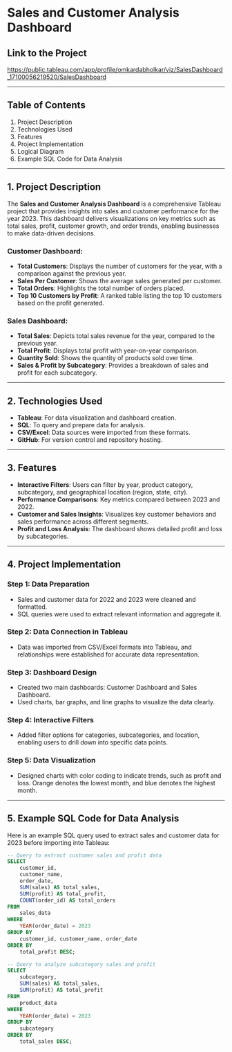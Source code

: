 # **Sales and Customer Analysis Dashboard**

## **Link to the Project**
https://public.tableau.com/app/profile/omkardabholkar/viz/SalesDashboard_17100056219520/SalesDashboard

---

## **Table of Contents**
1. Project Description
2. Technologies Used
3. Features
4. Project Implementation
5. Logical Diagram
6. Example SQL Code for Data Analysis

---

## **1. Project Description**

The **Sales and Customer Analysis Dashboard** is a comprehensive Tableau project that provides insights into sales and customer performance for the year 2023. This dashboard delivers visualizations on key metrics such as total sales, profit, customer growth, and order trends, enabling businesses to make data-driven decisions.

### **Customer Dashboard**:
- **Total Customers**: Displays the number of customers for the year, with a comparison against the previous year.
- **Sales Per Customer**: Shows the average sales generated per customer.
- **Total Orders**: Highlights the total number of orders placed.
- **Top 10 Customers by Profit**: A ranked table listing the top 10 customers based on the profit generated.

### **Sales Dashboard**:
- **Total Sales**: Depicts total sales revenue for the year, compared to the previous year.
- **Total Profit**: Displays total profit with year-on-year comparison.
- **Quantity Sold**: Shows the quantity of products sold over time.
- **Sales & Profit by Subcategory**: Provides a breakdown of sales and profit for each subcategory.

---

## **2. Technologies Used**
- **Tableau**: For data visualization and dashboard creation.
- **SQL**: To query and prepare data for analysis.
- **CSV/Excel**: Data sources were imported from these formats.
- **GitHub**: For version control and repository hosting.

---

## **3. Features**
- **Interactive Filters**: Users can filter by year, product category, subcategory, and geographical location (region, state, city).
- **Performance Comparisons**: Key metrics compared between 2023 and 2022.
- **Customer and Sales Insights**: Visualizes key customer behaviors and sales performance across different segments.
- **Profit and Loss Analysis**: The dashboard shows detailed profit and loss by subcategories.

---

## **4. Project Implementation**

### **Step 1: Data Preparation**
- Sales and customer data for 2022 and 2023 were cleaned and formatted.
- SQL queries were used to extract relevant information and aggregate it.

### **Step 2: Data Connection in Tableau**
- Data was imported from CSV/Excel formats into Tableau, and relationships were established for accurate data representation.

### **Step 3: Dashboard Design**
- Created two main dashboards: Customer Dashboard and Sales Dashboard.
- Used charts, bar graphs, and line graphs to visualize the data clearly.

### **Step 4: Interactive Filters**
- Added filter options for categories, subcategories, and location, enabling users to drill down into specific data points.

### **Step 5: Data Visualization**
- Designed charts with color coding to indicate trends, such as profit and loss. Orange denotes the lowest month, and blue denotes the highest month.

---

## **5. Example SQL Code for Data Analysis**

Here is an example SQL query used to extract sales and customer data for 2023 before importing into Tableau:

```sql
-- Query to extract customer sales and profit data
SELECT 
    customer_id, 
    customer_name, 
    order_date, 
    SUM(sales) AS total_sales, 
    SUM(profit) AS total_profit, 
    COUNT(order_id) AS total_orders
FROM 
    sales_data
WHERE 
    YEAR(order_date) = 2023
GROUP BY 
    customer_id, customer_name, order_date
ORDER BY 
    total_profit DESC;

-- Query to analyze subcategory sales and profit
SELECT 
    subcategory, 
    SUM(sales) AS total_sales, 
    SUM(profit) AS total_profit
FROM 
    product_data
WHERE 
    YEAR(order_date) = 2023
GROUP BY 
    subcategory
ORDER BY 
    total_sales DESC;
